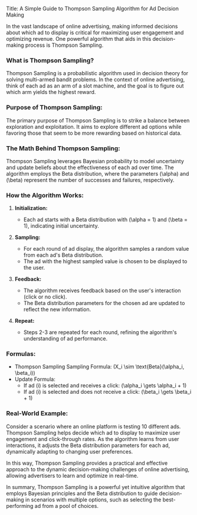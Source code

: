 Title: A Simple Guide to Thompson Sampling Algorithm for Ad Decision Making

In the vast landscape of online advertising, making informed decisions about which ad to display is critical for maximizing user engagement and optimizing revenue. One powerful algorithm that aids in this decision-making process is Thompson Sampling.

### What is Thompson Sampling?

Thompson Sampling is a probabilistic algorithm used in decision theory for solving multi-armed bandit problems. In the context of online advertising, think of each ad as an arm of a slot machine, and the goal is to figure out which arm yields the highest reward.

### Purpose of Thompson Sampling:

The primary purpose of Thompson Sampling is to strike a balance between exploration and exploitation. It aims to explore different ad options while favoring those that seem to be more rewarding based on historical data.

### The Math Behind Thompson Sampling:

Thompson Sampling leverages Bayesian probability to model uncertainty and update beliefs about the effectiveness of each ad over time. The algorithm employs the Beta distribution, where the parameters \(\alpha\) and \(\beta\) represent the number of successes and failures, respectively.

### How the Algorithm Works:

1. **Initialization:**
   - Each ad starts with a Beta distribution with \(\alpha = 1\) and \(\beta = 1\), indicating initial uncertainty.
  
2. **Sampling:**
   - For each round of ad display, the algorithm samples a random value from each ad's Beta distribution.
   - The ad with the highest sampled value is chosen to be displayed to the user.

3. **Feedback:**
   - The algorithm receives feedback based on the user's interaction (click or no click).
   - The Beta distribution parameters for the chosen ad are updated to reflect the new information.

4. **Repeat:**
   - Steps 2-3 are repeated for each round, refining the algorithm's understanding of ad performance.

### Formulas:

- Thompson Sampling Sampling Formula: \(X_i \sim \text{Beta}(\alpha_i, \beta_i)\)
- Update Formula: 
  - If ad \(i\) is selected and receives a click: \(\alpha_i \gets \alpha_i + 1\)
  - If ad \(i\) is selected and does not receive a click: \(\beta_i \gets \beta_i + 1\)

### Real-World Example:

Consider a scenario where an online platform is testing 10 different ads. Thompson Sampling helps decide which ad to display to maximize user engagement and click-through rates. As the algorithm learns from user interactions, it adjusts the Beta distribution parameters for each ad, dynamically adapting to changing user preferences.

In this way, Thompson Sampling provides a practical and effective approach to the dynamic decision-making challenges of online advertising, allowing advertisers to learn and optimize in real-time.

In summary, Thompson Sampling is a powerful yet intuitive algorithm that employs Bayesian principles and the Beta distribution to guide decision-making in scenarios with multiple options, such as selecting the best-performing ad from a pool of choices.
